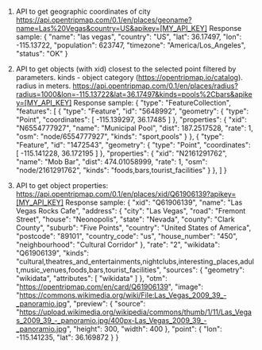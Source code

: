 1. API to get geographic coordinates of city 
https://api.opentripmap.com/0.1/en/places/geoname?name=Las%20Vegas&country=US&apikey=[MY_API_KEY]
Response sample:
{
    "name": "las vegas",
    "country": "US",
    "lat": 36.17497,
    "lon": -115.13722,
    "population": 623747,
    "timezone": "America/Los_Angeles",
    "status": "OK"
}

2. API to get objects (with  xid) closest to the selected point filtered by parameters. kinds - object category (https://opentripmap.io/catalog). radius in meters.
https://api.opentripmap.com/0.1/en/places/radius?radius=1000&lon=-115.13722&lat=36.17497&kinds=pools%2Cbars&apikey=[MY_API_KEY]
Response sample:
{
  "type": "FeatureCollection",
  "features": [
    {
      "type": "Feature",
      "id": "5648992",
      "geometry": {
        "type": "Point",
        "coordinates": [
          -115.139297,
          36.17485
        ]
      },
      "properties": {
        "xid": "N6554777927",
        "name": "Municipal Pool",
        "dist": 187.2517528,
        "rate": 1,
        "osm": "node/6554777927",
        "kinds": "sport,pools"
      }
    },
    {
      "type": "Feature",
      "id": "1472543",
      "geometry": {
        "type": "Point",
        "coordinates": [
          -115.141228,
          36.172195
        ]
      },
      "properties": {
        "xid": "N2161291762",
        "name": "Mob Bar",
        "dist": 474.01058999,
        "rate": 1,
        "osm": "node/2161291762",
        "kinds": "foods,bars,tourist_facilities"
      }
    },
  ]
}

3. API to get object properties:
https://api.opentripmap.com/0.1/en/places/xid/Q61906139?apikey=[MY_API_KEY]
Response sample:
{
  "xid": "Q61906139",
  "name": "Las Vegas Rocks Cafe",
  "address": {
    "city": "Las Vegas",
    "road": "Fremont Street",
    "house": "Neonopolis",
    "state": "Nevada",
    "county": "Clark County",
    "suburb": "Five Points",
    "country": "United States of America",
    "postcode": "89101",
    "country_code": "us",
    "house_number": "450",
    "neighbourhood": "Cultural Corridor"
  },
  "rate": "2",
  "wikidata": "Q61906139",
  "kinds": "cultural,theatres_and_entertainments,nightclubs,interesting_places,adult,music_venues,foods,bars,tourist_facilities",
  "sources": {
    "geometry": "wikidata",
    "attributes": [
      "wikidata"
    ]
  },
  "otm": "https://opentripmap.com/en/card/Q61906139",
  "image": "https://commons.wikimedia.org/wiki/File:Las_Vegas_2009_39_-_panoramio.jpg",
  "preview": {
    "source": "https://upload.wikimedia.org/wikipedia/commons/thumb/1/11/Las_Vegas_2009_39_-_panoramio.jpg/400px-Las_Vegas_2009_39_-_panoramio.jpg",
    "height": 300,
    "width": 400
  },
  "point": {
    "lon": -115.141235,
    "lat": 36.169872
  }
}
